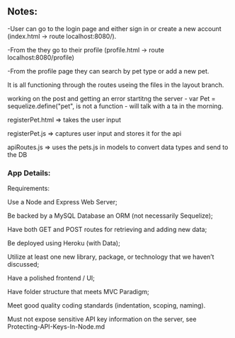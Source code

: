 

## Notes:

-User can go to the login page and either sign in or create a new account (index.html -> route localhost:8080/).

-From the they go to their profile (profile.html -> route localhost:8080/profile)

-From the profile page they can search by pet type or add a new pet.

It is all functioning through the routes useing the files in the layout branch.

working on the post and getting an error startitng the server - var Pet = sequelize.define("pet", is not a function - will talk with a ta in the morning.


registerPet.html => takes the user input

registerPet.js => captures user input and stores it for the api

apiRoutes.js => uses the pets.js in models to convert data types and send to the DB

 







### App Details:

Requirements: 

Use a Node and Express Web Server;

Be backed by a MySQL Database an ORM (not necessarily Sequelize);

Have both GET and POST routes for retrieving and adding new data;

Be deployed using Heroku (with Data);

Utilize at least one new library, package, or technology that we haven’t discussed;

Have a polished frontend / UI;

Have folder structure that meets MVC Paradigm;

Meet good quality coding standards (indentation, scoping, naming).

Must not expose sensitive API key information on the server, see Protecting-API-Keys-In-Node.md
